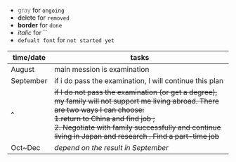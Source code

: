 * <font color="gray">gray</font> for `ongoing`  
* ~~delete~~ for `removed` 
* **border** for `done`
* *italic* for ``
* `defualt font` for `not started yet`

|time/date|tasks|
|---|---|
|August|main mession is examination|
|September|if i do pass the examination, I will continue this plan|
|^|~~if I do not pass the examination (or get a degree), my family will not support me living abroad. There are two ways I can choose:<br> 1.return to China and find job ;<br> 2. Negotiate with family successfully and continue living in Japan and research . Find a part-time job~~|
|Oct~Dec|*depend on the result in September*|